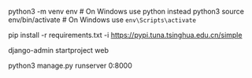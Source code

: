 python3 -m venv env 	# On Windows use python instead python3 
source env/bin/activate  # On Windows use `env\Scripts\activate`

pip install -r requirements.txt -i https://pypi.tuna.tsinghua.edu.cn/simple

django-admin startproject web 

python3 manage.py runserver 0:8000 



